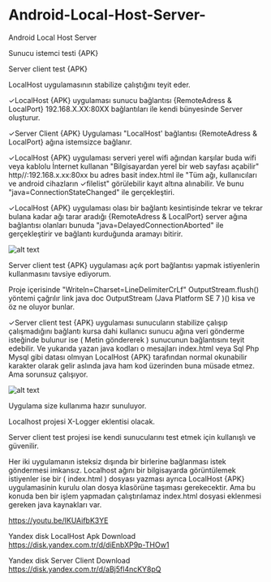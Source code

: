 # Android-Local-Host-Server-
Android Local Host Server 

Sunucu istemci testi {APK}

Server client test {APK}

LocalHost uygulamasının stabilize çalıştığını teyit eder.

✓LocalHost {APK} uygulaması sunucu bağlantısı {RemoteAdress & LocalPort} 192.168.X.XX:80XX bağlantıları ile kendi bünyesinde Server oluşturur.

✓Server Client {APK} Uygulaması "LocalHost' bağlantısı {RemoteAdress & LocalPort} ağına istemsizce bağlanır.

✓LocalHost {APK} uygulaması serveri yerel wifi ağından karşılar buda wifi veya kablolu İnternet kullanan "Bilgisayardan yerel bir web sayfası açabilir" http//:192.168.x.xx:80xx bu adres basit index.html ile "Tüm ağı, kullanıcıları ve android cihazların ✓filelist" görülebilir kayıt altına alınabilir. Ve bunu "java=ConnectionStateChanged" ile gerçekleştiri.

✓LocalHost {APK} uygulaması olası bir bağlantı kesintisinde tekrar ve tekrar bulana kadar ağı tarar aradığı {RemoteAdress & LocalPort} server ağına bağlantısı olanları bunuda "java=DelayedConnectionAborted" ile gerçekleştirir ve bağlantı kurduğunda aramayı bitirir. 

![alt text](https://www.hizliresim.com/7pear64) 

Server client test {APK} uygulaması açık port bağlantısı yapmak istiyenlerin kullanmasını tavsiye ediyorum.

Proje içerisinde "Writeln=Charset=LineDelimiterCrLf" OutputStream.flush() yöntemi çağrılır link java doc OutputStream (Java Platform SE 7 )() kisa ve öz ne oluyor bunlar.

✓Server client test {APK} uygulaması sunucuların stabilize çalışıp çalışmadığını bağlantı kursa dahi kullanıcı sunucu ağına veri gönderme isteğinde bulunur ise ( Metin göndererek ) sunucunun bağlantısını teyit edebilir. Ve yukarıda yazan java kodları o mesajları index.html veya Sql Php Mysql gibi datası olmıyan LocalHost {APK} tarafından normal okunabilir karakter olarak gelir aslında java ham kod üzerinden buna müsade etmez. Ama sorunsuz çalışıyor. 

![alt text](https://i.hizliresim.com/b072luv.jpg) 

Uygulama size kullanıma hazır sunuluyor.

Localhost projesi X-Logger eklentisi olacak.

Server client test projesi ise kendi sunucularını test etmek için kullanışlı ve güvenilir.

Her iki uygulamanın isteksiz dışında bir birlerine bağlanması istek göndermesi imkansız. Localhost ağını bir bilgisayarda görüntülemek istiyenler ise bir ( index.html ) dosyası yazması ayrıca LocalHost {APK} uygulamasinin kurulu olan dosya klasörüne taşıması gerekecektir. Ama bu konuda ben bir işlem yapmadan çalıştırılamaz index.html dosyasi eklenmesi gereken java kaynakları var. 

https://youtu.be/IKUAifbK3YE



Yandex disk 
LocalHost Apk Download 
https://disk.yandex.com.tr/d/diEnbXP9p-THOw1 

Yandex disk 
Server Client Download
https://disk.yandex.com.tr/d/aBj5fl4ncKY8pQ
